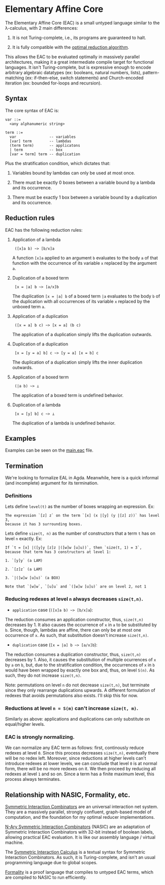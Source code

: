 # Elementary Affine Core

The Elementary Affine Core (EAC) is a small untyped language similar to the λ-calculus, with 2 main differences:

1. It is not Turing-complete, i.e., its programs are guaranteed to halt.

2. It is fully compatible with the [optimal reduction algorithm](https://medium.com/@maiavictor/solving-the-mystery-behind-abstract-algorithms-magical-optimizations-144225164b07).

This allows the EAC to be evaluated optimally in massively parallel architectures, making it a great intermediate compile target for functional languages. It isn't Turing-complete, but is expressive enough to encode arbitrary algebraic datatypes (ex: booleans, natural numbers, lists), pattern-matching (ex: if-then-else, switch statements) and Church-encoded iteration (ex: bounded for-loops and recursion).


## Syntax

The core syntax of EAC is:

```
var ::=
  <any alphanumeric string>

term ::=
  var               -- variables
  [var] term        -- lambdas
  (term term)       -- applicatons
  | term            -- box 
  [var = term] term -- duplication
```

Plus the stratification condition, which dictates that:

1. Variables bound by lambdas can only be used at most once.

2. There must be exactly 0 boxes between a variable bound by a lambda and its occurrence.

3. There must be exactly 1 box between a variable bound by a duplication and its occurrence.

## Reduction rules

EAC has the following reduction rules:

1. Application of a lambda

        ([x]a b) ~> [b/x]a

    A function `[x]a` applied to an argument `b` evaluates to the body `a` of that function with the occurrence of its variable `x` replaced by the argument `a`.

2. Duplication of a boxed term

        [x = |a] b ~> [a/x]b

    The duplication `[x = |a] b` of a boxed term `|a` evaluates to the body `b` of the duplication with all occurrences of its variable `x` replaced by the unboxed term `a`.

3. Application of a duplication
        
        ([x = a] b c) ~> [x = a] (b c)

    The application of a duplication simply lifts the duplication outwards.

4. Duplication of a duplication

        [x = [y = a] b] c ~> [y = a] [x = b] c

    The duplication of a duplication simply lifts the inner duplication outwards.

5. Application of a boxed term
  
        (|a b) ~> ⊥

    The application of a boxed term is undefined behavior.

6. Duplication of a lambda

        [x = [y] b] c ~> ⊥

    The duplication of a lambda is undefined behavior.

## Examples

Examples can be seen on the [main.eac](main.eac) file.

## Termination

We're looking to formalize EAL in Agda. Meanwhile, here is a quick informal (and incomplete) argument for its termination.

### Definitions

Lets define `level(t)` as the number of boxes wrapping an expression. Ex:

    The expression `[z] z` on the term `[x] (x |[y] (y |[z] z))` has level 3,
    because it has 3 surrounding boxes.

Lets define `size(t, n)` as the number of constructors that a term `t` has on level `n` exactly. Ex:

    If `t = [x] |([y]y [z]z |([w]w [u]u))`, then `size(t, 1) = 3`,
    because that term has 3 constructors at level 1:

    1. `[y]y` (a LAM)

    2. `[z]z` (a LAM)

    3. `|([w]w [u]u)` (a BOX)

    Note that `[w]w`, `[u]u` and `([w]w [u]u)` are on level 2, not 1

### Reducing redexes at level `n` always decreases `size(t,n)`.

- `application` case (`([x]a b) ~> [b/x]a`):

The reduction consumes an application constructor, thus, `size(t,n)` decreases by 1. It also causes the occurrence of `x` in `a` to be substituted by `b`. Since, though, lambdas are affine, there can only be at most one occurrence of `x`. As such, that substitution doesn't increase `size(t,n)`.

- `duplication` case (`[x = |a] b ~> [a/x]b`):

The reduction consumes a duplication constructor, thus, `size(t,n)` decreases by 1. Also, it causes the substitution of multiple ocurrences of `x` by `a` on `b`, but, due to the stratification condition, the occurrences of `x` in `b` would have been wrapped by exactly one box and, thus, on level `S(n)`. As such, they do not increase `size(t,n)`.

Note: permutations on level `n` do not decrease `size(t,n)`, but terminate since they only rearrange duplications upwards. A different formulation of redexes that avoids permutations also exists. I'll skip this for now.

### Reductions at level `n = S(m)` can't increase `size(t, m)`. 

Similarly as above: applications and duplications can only substitute on equal/higher levels.

### EAC is strongly normalizing.

We can normalize any EAC term as follows: first, continously reduce redexes at level `0`. Since this process decreases `size(t,n)`, eventually there will be no redex left. Moreover, since reductions at higher levels can't introduce redexes at lower levels, we can conclude that level `0` is at normal form, there will be no more redexes on it. We then proceed by reducing all redexes at level `1` and so on. Since a term has a finite maximum level, this process always terminates.

## Relationship with NASIC, Formality, etc.

[Symmetric Interaction Combinators](https://pdfs.semanticscholar.org/1731/a6e49c6c2afda3e72256ba0afb34957377d3.pdf) are an universal interaction net system. They are a massively parallel, strongly confluent, graph-based model of computation, and the foundation for my optimal reducer implementations.

[N-Ary Symmetric Interaction Combinators](https://github.com/moonad/nasic) (NASIC) are an adaptation of Symmetric Interaction Combinators with 32-bit instead of boolean labels, allowing practical EAC evaluation. It is like our assembly language / virtual machine.

The [Symmetric Interaction Calculus](https://github.com/maiavictor/symmetric-interaction-calculus) is a textual syntax for Symmetric Interaction Combinators. As such, it is Turing-complete, and isn't an usual programming language due to global scopes.

[Formality](https://github.com/moonad/formality) is a proof language that compiles to untyped EAC terms, which are compiled to NASIC to run efficiently.
